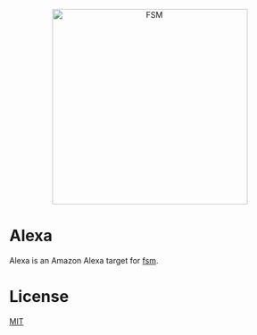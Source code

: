 <a href="https://github.com/fsm"><p align="center"><img src="https://user-images.githubusercontent.com/2105067/35464215-a014d512-02a9-11e8-8913-63a066f6064e.png" alt="FSM" width="350px" align="center;"/></p></a>


# Alexa

Alexa is an Amazon Alexa target for [fsm](https://github.com/fsm/fsm).

# License

[MIT](LICENSE.md)
